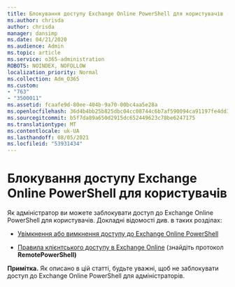 ```yaml
---
title: Блокування доступу Exchange Online PowerShell для користувачів (763)
ms.author: chrisda
author: chrisda
manager: dansimp
ms.date: 04/21/2020
ms.audience: Admin
ms.topic: article
ms.service: o365-administration
ROBOTS: NOINDEX, NOFOLLOW
localization_priority: Normal
ms.collection: Adm_O365
ms.custom:
- "763"
- "3500011"
ms.assetid: fcaafe9d-80ee-404b-9a70-00bc4aa5e28a
ms.openlocfilehash: 36d4b4bb25b825dbc04cc08744c6b7af590094ca91197fe4dd3d3a92c653cb0a
ms.sourcegitcommit: b5f7da89a650d2915dc652449623c78be6247175
ms.translationtype: MT
ms.contentlocale: uk-UA
ms.lasthandoff: 08/05/2021
ms.locfileid: "53931434"
---
```

# <a name="blocking-exchange-online-powershell-access-for-users"></a>Блокування доступу Exchange Online PowerShell для користувачів
Як адміністратор ви можете заблокувати доступ до Exchange Online PowerShell для користувачів. Докладні відомості див. в таких розділах:

- [Увімкнення або вимкнення доступу до Exchange Online PowerShell](https://docs.microsoft.com/powershell/exchange/exchange-online/disable-access-to-exchange-online-powershell)

- [Правила клієнтського доступу в Exchange Online](https://technet.microsoft.com/library/mt842508.aspx) (знайдіть протокол **RemotePowerShell)** 

**Примітка.** Як описано в цій статті, будьте уважні, щоб не заблокувати доступ до Exchange Online PowerShell для адміністраторів.
